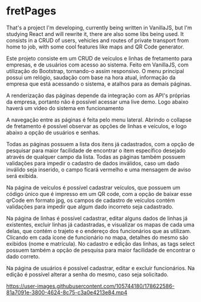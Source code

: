 # fretPages
That's a project I'm developing, currently being written in VanillaJS, but I'm studying React and will rewrite it, there are also some libs being used. It consists in a CRUD of users, vehicles and routes of private transport from home to job, with some cool features like maps and QR Code generator.

Este projeto consiste em um CRUD de veículos e linhas de fretamento para empresas, e de usuários com acesso ao sistema. Feito em VanillaJS, com utilização do Bootstrap, tornando-o assim responsivo. O menu principal possui um relógio, saudação com base na hora atual, informação da empresa que está acessando o sistema, e atalhos para as demais páginas.

A renderização das páginas depende da integração com as API's próprias da empresa, portanto não é possível acessar uma live demo. Logo abaixo haverá um vídeo do sistema em funcionamento

A navegação entre as páginas é feita pelo menu lateral. Abrindo o collapse de fretamento é possível observar as opções de linhas e veículos, e logo abaixo a opção de usuários e senhas.

Todas as páginas possuem a lista dos itens já cadastrados, com a opção de pesquisar para maior facilidade de encontrar o item específico desejado através de qualquer campo da lista. Todas as páginas também possuem validações para impedir o cadastro de dados inválidos, caso um dado inválido seja inserido, o campo ficará vermelho e uma mensagem de aviso será exibida.

Na página de veículos é possível cadastrar veículos, que possuem um código único que é impresso em um QR code, com a opção de baixar esse qrCode em formato jpg, os campos de cadastro de veículos contém validações para impedir que algum dado incorreto seja cadastrado.

Na página de linhas é possível cadastrar, editar alguns dados de linhas já existentes, excluir linhas já cadastradas, e visualizar os mapas de cada uma delas, que contém o trajeto e o endereço dos funcionários que as utilizam. Clicando em cada ícone de funcionário no mapa, detalhes do mesmo são exibidos (nome e matrícula). No cadastro e edição das linhas, as tags select possuem também a opção de pesquisa para maior facilidade de encontrar o dado correto.

Na página de usuários é possível cadastrar, editar e excluir funcionários. Na edição é possível alterar a senha do mesmo, caso seja solicitado.

https://user-images.githubusercontent.com/105744180/178622586-81a7091e-3800-4624-8c75-c3a0e4213e84.mp4

